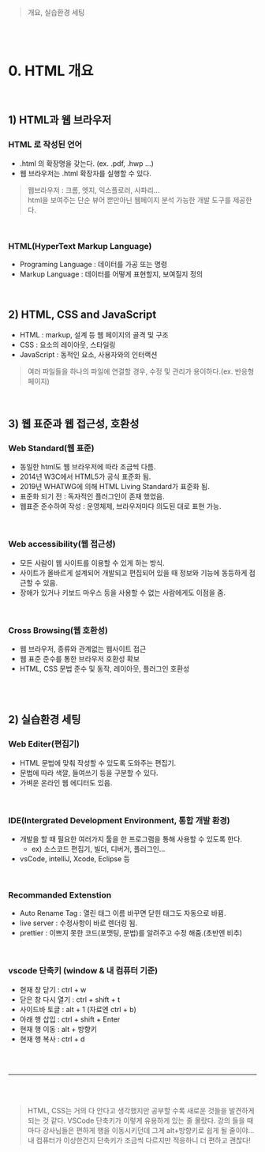 
> 개요, 실습환경 세팅

<br>
<br>

# 0. HTML 개요

<br>

## 1) HTML과 웹 브라우저
### HTML 로 작성된 언어
- .html 의 확장명을 갖는다. (ex. .pdf, .hwp ...)
- 웹 브라우저는 .html 확장자를 실행할 수 있다.

> 웹브라우저 : 크롬, 엣지, 익스플로러, 사파리...<br> html을 보여주는 단순 뷰어 뿐만아닌 웹페이지 분석 가능한 개발 도구를 제공한다.

<br>

### HTML(HyperText Markup Language)
- Programing Language : 데이터를 가공 또는 명령
- Markup Language : 데이터를 어떻게 표현할지, 보여질지 정의

<br>

## 2) HTML, CSS and JavaScript
- HTML : markup, 설계 등 웹 페이지의 골격 및 구조
- CSS : 요소의 레이아웃, 스타일링
- JavaScript : 동적인 요소, 사용자와의 인터랙션

> 여러 파일들을 하나의 파일에 연결할 경우, 수정 및 관리가 용이하다.(ex. 반응형 페이지) 

<br>

## 3) 웹 표준과 웹 접근성, 호환성
### Web Standard(웹 표준)
- 동일한 html도 웹 브라우저에 따라 조금씩 다름.
- 2014년 W3C에서 HTML5가 공식 표준화 됨.
- 2019년 WHATWG에 의해 HTML Living Standard가 표준화 됨.
- 표준화 되기 전 : 독자적인 플러그인이 존재 했었음.
- 웹표준 준수하여 작성 : 운영체제, 브라우저마다 의도된 대로 표현 가능.

<br>

### Web accessibility(웹 접근성)
- 모든 사람이 웹 사이트를 이용할 수 있게 하는 방식.
- 사이트가 올바르게 설계되어 개발되고 편집되어 있을 때 정보와 기능에 동등하게 접근할 수 있음.
- 장애가 있거나 키보드 마우스 등을 사용할 수 없는 사람에게도 이점을 줌.

<br>

### Cross Browsing(웹 호환성)
- 웹 브라우저, 종류와 관계없는 웹사이트 접근
- 웹 표준 준수를 통한 브라우저 호환성 확보
- HTML, CSS 문법 준수 및 동작, 레이아웃, 플러그인 호환성

<br>
<br>

## 2) 실습환경 세팅
### Web Editer(편집기)
- HTML 문법에 맞춰 작성할 수 있도록 도와주는 편집기.
- 문법에 따라 색깔, 들여쓰기 등을 구분할 수 있다.
- 가벼운 온라인 웹 에디터도 있음.

<br>

### IDE(Intergrated Development Environment, 통합 개발 환경)
- 개발을 할 때 필요한 여러가지 툴을 한 프로그램을 통해 사용할 수 있도록 한다.
  - ex) 소스코드 편집기, 빌더, 디버거, 플러그인...
- vsCode, intelliJ, Xcode, Eclipse 등

<br>

### Recommanded Extenstion
- Auto Rename Tag : 열린 태그 이름 바꾸면 닫힌 태그도 자동으로 바뀜.
- live server : 수정사항이 바로 렌더링 됨.
- prettier : 이쁘지 못한 코드(포맷팅, 문법)를 알려주고 수정 해줌.(초반엔 비추)

<br>

### vscode 단축키 (window & 내 컴퓨터 기준)
- 현재 창 닫기 : ctrl + w
- 닫은 창 다시 열기 : ctrl + shift + t
- 사이드바 토글 : alt + 1 (자료엔 ctrl + b)
- 아래 행 삽입 : ctrl + shift + Enter
- 현재 행 이동 : alt + 방향키
- 현재 행 복사 : ctrl + d 

<br>
<br>

-----

<br>
<br>

> HTML, CSS는 거의 다 안다고 생각했지만 공부할 수록 새로운 것들을 발견하게 되는 것 같다. VSCode 단축키가 이렇게 유용하게 있는 줄 몰랐다. 강의 들을 때마다 강사님들은 편하게 행을 이동시키던데 그게 alt+방향키로 쉽게 될 줄이야... 내 컴퓨터가 이상한건지 단축키가 조금씩 다르지만 적응하니 더 편하고 괜찮다!
